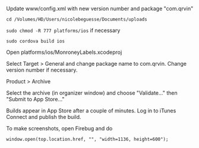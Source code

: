 Update www/config.xml with new version number and package "com.qrvin"

`cd /Volumes/HD/Users/nicolebeguesse/Documents/uploads`

`sudo chmod -R 777 platforms/ios` if necessary

`sudo cordova build ios`

Open platforms/ios/MonroneyLabels.xcodeproj

Select Target > General and change package name to com.qrvin. Change version number if necessary.

Product > Archive

Select the archive (in organizer window) and choose "Validate..." then "Submit to App Store..."

Builds appear in App Store after a couple of minutes. Log in to iTunes Connect and publish the build.

To make screenshots, open Firebug and do

`window.open(top.location.href, "", "width=1136, height=600");`